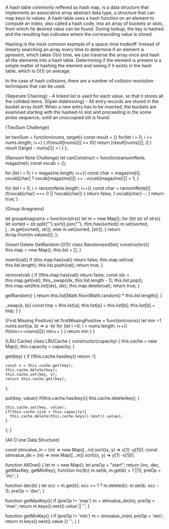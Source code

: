 A hash table commonly reffered as hash map, is a data structure that implements an associative array abstract data type, a structure that can map keys to values. A hash table uses a hash function on an element to compute an index, also called a hash code, into an array of buckets or slots, from which he desired value can be found. During lookup, the key is hashed and the resulting has indicates where the corresonding value is stored. 

Hashing is the most common example of a space-time tradeoff. Instead of linearly searching an array every time to determine if an element is ppresent, which takes O(n) time, we can traverse the array once and hash all the elements into a hash table. Determining if the element is present is a simple matter of hashing the element and seeing if it exists in the hash table, which is O(1) on average. 

In the case of hash collisions, there are a number of collision resolution techniques that can be used. 

{Seperate Chaining} - A linked list is used for each value, so that it stores all the collided items.
{Open Addressing} - All entry records are stored in the bucket array itself. When a new entry has to be inserted, the buckets are examined starting with the hashed-to slot and proceeding in the some probe sequence, untill an unoccupied slit is found. 

{TwoSum Challenge}

let twoSum = function(nums, target){
  const result = {}
  for(let i = 0; i <= nums.length; i++) {
    if(result[nums[i]] >= 0){
      return [result[nums[i]], i]
    }
    result [target - nums[i]] = i
  }
};

{Ransom Note Challenge}
let canConstruct = function(ransomNote, magazine){
  const vocab = {};

  for (let i = 0; i < magazine.length; i++){
    const char = magazine[i];
    vocab[char] ? vocab[magazine[i]] ++ : vocab[magazine[i]] = 1;
  }

  for (let i = 0; i < ransomNote.length; i++){
    const char = ransomNote[i];
    if(vocab[char] === 0 || !vocab[char]) {
      return false;
    }
    vocab[char]--;
  }
  return true;
}

{Group Anagrams}

let groupAnagrams = function(strs){
  let m = new Map();
  for (let str of strs){
    let sorted = str.split("").sort().join("");
    if(m.has(sorted)) m.set(sorted, [...m.get(sorted), str]);
    else m.set(sorted, [str]);
  }
  return Array.from(m.values());
};

{Insert Delete GetRandom O(1)}
class RandomizedSet{
  constructor(){
    this.map = new Map();
    this.list = [];
  }

  insert(val){
    if (this.map.has(val)) return false;
    this.map.set(val, this.list.length);
    this.list.push(val);
    return true;
  }

  remove(val) {
    if (!this.map.has(val)) return false;
    const idx = this.map.get(val);
    this._swap(idx, this.list.length - 1);
    this.list.pop();
    this.map.set(this.list[idx], idx);
    this.map.delete(val);
    return true;
  }

  getRandom() {
    return this.list[Math.floor(Math.random() * this.list.length)];
  }

  _swap(a, b){
    const tmp = this.list[a];
    this.list[a] = this.list[b];
    this.list[b] = tmp;
  }
}

{First Missing Positive}
let firstMissingPositive = function(nums){
  let min =1
  nums.sort((a, b) => a -b)
  for (let i =0; i < nums.length; i++){
    if(min===nums[i]){
      min++
    }
  }
  return min
}
}

{LRU Cache}
class LRUCache {
  constructor(capacity) {
    this.cache = new Map();
    this.capacity = capacity;
  }

  get(key) {
    if (!this.cache.has(key)) return -1;

    const v = this.cache.get(key);
    this.cache.delete(key);
    this.cache.set(key, v);
    return this.cache.get(key);
  };

  put(key, value){
    if(this.cache.has(key)){
      this.cache.delete(key);
    }

    this.cache.set(key, value);
    if(this.cache.size > this.capacity){
      this.cache.delete(this.cache.keys().next().value);
    }
  };
}

{All O`one Data Structure}

const stmvalue_in = (m) => new Map([...m].sort((x, y) => x[1] -y[1]));
const stmvalue_de = (m) => new Map([...m]).sort((x, y) => y[1] -x[1]));

function AllOne() {
  let m = new Map();
  let preOp = "start";
  return {inc, dec, getMaxKey, getMinKey};
  function inc(k){
    m.set(k, m.get(k) + 1 ||1);
    preOp = 'inc';
  }

  function dec(k) {
    let occ = m.get(k);
    occ == 1 ? m.delete(k): m.set(k, occ - 1);
    preOp = 'dec';
  }

  function getMaxKey(){
    if (preOp != 'max') m = stmvalue_de(m);
    preOp = 'max';
    return m.keys().next().value || '';
  }

  function getMinKey() {
    if (preOp != 'min') m = stmvalue_in(m)
    preOp = 'min';
    return m.keys().next().value }} '';
  }
}